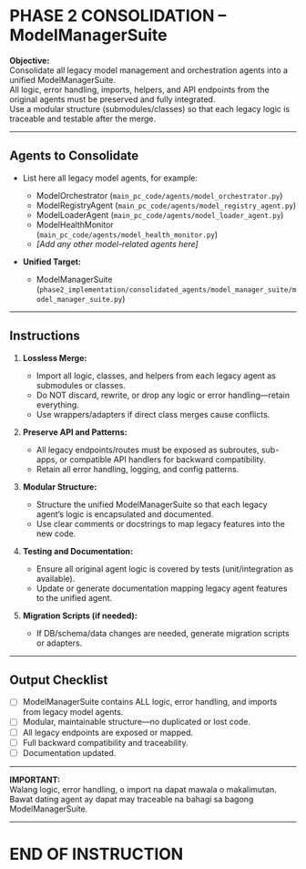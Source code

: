 # PHASE 2 CONSOLIDATION – ModelManagerSuite

**Objective:**  
Consolidate all legacy model management and orchestration agents into a unified ModelManagerSuite.  
All logic, error handling, imports, helpers, and API endpoints from the original agents must be preserved and fully integrated.  
Use a modular structure (submodules/classes) so that each legacy logic is traceable and testable after the merge.

---

## Agents to Consolidate

- List here all legacy model agents, for example:
  - ModelOrchestrator (`main_pc_code/agents/model_orchestrator.py`)
  - ModelRegistryAgent (`main_pc_code/agents/model_registry_agent.py`)
  - ModelLoaderAgent (`main_pc_code/agents/model_loader_agent.py`)
  - ModelHealthMonitor (`main_pc_code/agents/model_health_monitor.py`)
  - *[Add any other model-related agents here]*

- **Unified Target:**  
  - ModelManagerSuite (`phase2_implementation/consolidated_agents/model_manager_suite/model_manager_suite.py`)

---

## Instructions

1. **Lossless Merge:**
   - Import all logic, classes, and helpers from each legacy agent as submodules or classes.
   - Do NOT discard, rewrite, or drop any logic or error handling—retain everything.
   - Use wrappers/adapters if direct class merges cause conflicts.

2. **Preserve API and Patterns:**
   - All legacy endpoints/routes must be exposed as subroutes, sub-apps, or compatible API handlers for backward compatibility.
   - Retain all error handling, logging, and config patterns.

3. **Modular Structure:**
   - Structure the unified ModelManagerSuite so that each legacy agent’s logic is encapsulated and documented.
   - Use clear comments or docstrings to map legacy features into the new code.

4. **Testing and Documentation:**
   - Ensure all original agent logic is covered by tests (unit/integration as available).
   - Update or generate documentation mapping legacy agent features to the unified agent.

5. **Migration Scripts (if needed):**
   - If DB/schema/data changes are needed, generate migration scripts or adapters.

---

## Output Checklist

- [ ] ModelManagerSuite contains ALL logic, error handling, and imports from legacy model agents.
- [ ] Modular, maintainable structure—no duplicated or lost code.
- [ ] All legacy endpoints are exposed or mapped.
- [ ] Full backward compatibility and traceability.
- [ ] Documentation updated.

---

**IMPORTANT:**  
Walang logic, error handling, o import na dapat mawala o makalimutan. Bawat dating agent ay dapat may traceable na bahagi sa bagong ModelManagerSuite.

---

# END OF INSTRUCTION